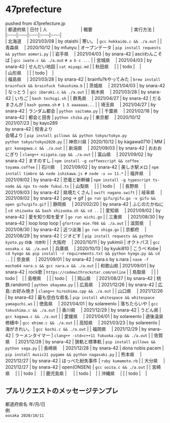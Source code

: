 # 47prefecture  

pushed from 47prefecture.jp  
| 都&NoBreak;道&NoBreak;府&NoBreak;県&NoBreak; | 日付       | 人&nbsp;&nbsp;&nbsp;&nbsp;&nbsp;&nbsp;&nbsp;&nbsp;&nbsp;&nbsp;&nbsp;&nbsp;&nbsp;&nbsp;&nbsp;&nbsp;&nbsp;&nbsp;&nbsp;&nbsp;&nbsp;&nbsp;&nbsp;&nbsp;&nbsp;&nbsp; | 概&NoBreak;要&nbsp;&nbsp;&nbsp;&nbsp;&nbsp;&nbsp;&nbsp;&nbsp;&nbsp;&nbsp;&nbsp;&nbsp;&nbsp;&nbsp;&nbsp;&nbsp;&nbsp;&nbsp;&nbsp;&nbsp;&nbsp;&nbsp;&nbsp;&nbsp;&nbsp;&nbsp;&nbsp;&nbsp;&nbsp;&nbsp; | 実行方法 |  
|:----|:----|:----|:----|:----|   
| 北海道　 | 2021/03/08 | by otaishi     |   寒い。         | `gcc hokkaido.c && ./a.out` | 
| 青森県　 | 2020/10/12 | by mfunyu      |   オープンデータ | `pip install requests && python aomori.py` | 
| 岩手県　 | 2021/04/03 | by snara-42    |   asciiわんこそば  | `gcc iwate.c && ./a.out` `# a b c ...` | 
| 宮城県　 | 2021/04/03 | by snara-42    |   せんだい地図   | `cat miyagi.md` | 
| 秋田県　 |            |                |   todo           | ` ` |  
| 山形県　 |            |                |   todo           | ` ` |  
| 福島県　 | 2021/03/28 | by snara-42    |   brainfu?kやってみた | `brew install brainfuck && brainfuck fukushima.b` | 
| 茨城県　 | 2021/04/03 | by snara-42    |   なっとう       | `gcc ibaraki.c && ./a.out` | 
| 栃木県　 | 2021/03/28 | by snara-42    |   いちご         | `bash tochigi.sh` | 
| 群馬県　 | 2021/04/27 | by snara-42    |   だるまさんが   | `bash gunma.sh` `# 1 5 aaaaaaa...` | 
| 埼玉県　 | 2021/04/27 | by snara-42    |   ランダム都会   | `python saitama.py` | 
| 千葉県　 | 2021/02/18 | by snara-42    |   都会と田舎     | `python chiba.py` | 
| 東京都　 | 2020/10/12 <br> 2021/07/23 | by kayo289 <br>by snara-42    |   校舎より <br>会場より  | `pip install pillows && python tokyo/tokyo.py` <br> `python tokyo/tokyo2020.py` | 
| 神奈川県 | 2020/10/12 | by kagawa0710  |   MM             | `gcc kanagawa.c && ./a.out` | 
| 新潟県　 | 2021/09/03 | by snara-42    |   おおおにぎり   | `clang++ niigata.cpp && ./a.out` | 
| 富山県　 | 2021/09/02 | by snara-42    |   ますのすし     | `npm install -g coffeescript && coffee toyama.coffee` | 
| 石川県　 | 2021/09/02 | by snara-42    |   美しき駅メロ   | `npm install timbre && node ishikawa.js # node -v == 11.*` | 
| 福井県　 | 2021/09/02 | by snara-42    |   恐竜と新幹線   | `npm install -g typescript ts-node && npx ts-node fukui.ts` | 
| 山梨県　 |            |                |   todo           | ` ` | 
| 長野県　 | 2021/09/03 | by snara-42    |   県境たくさん   | `swift nagano.swift` | 
| 岐阜県　 | 2021/09/02 | by snara-42    |   png -> gif     | `go run gifu/gifu.go -v gifu && open gifu/gifu.gif` | 
| 静岡県　 | 2021/02/20 | by snara-42    |   ふじのたかねに | `cd shizuoka && bash shizuoka.sh && cd ..` | 
| 愛知県　 | 2021/09/02 | by snara-42    | 愛を知り知を愛す | `go run aichi.go` | 
| 三重県　 | 2021/08/30 | by snara-42    |   loop loop loop | `gfortran mie.f08 && ./a.out` | 
| 滋賀県　 | 2021/08/30 | by snara-42    |   近つ淡海       | `go run shiga.go` | 
| 京都府　 | 2021/08/29 | by snara-42    |   ジオどす       | `pip install requests && python kyoto.py` `四条 河原町` | 
| 大阪府　 | 2020/10/11 | by yukimiii    |   オクトパス     | `gcc oosaka.c && ./a.out` | 
| 兵庫県　 | 2020/10/13 | by kyuki810    |   こうべ Kobe    | `cd hyogo && pip install -r requirements.txt && python hyogo.py && cd ..` | 
| 奈良県　 | 2021/09/01 | by snara-42    | nara.s by s.nara | `nasm -f macho64 nara.s && gcc nara.o && ./a.out` | 
| 和歌山県 | 2021/09/01 | by snara-42    |   rock歌         | `https://codewithrockstar.com/online` | 
| 鳥取県　 |            |                |   todo           | ` ` | 
| 島根県　 |            |                |   todo           | ` ` | 
| 岡山県　 | 2021/08/27 | by snara-42    |   桃鉄.random()  | `python okayama.py` | 
| 広島県　 | 2021/12/26 | by snara-42    | 広島::お好み焼き | `clang++ hiroshima.cpp && ./a.out` | 
| 山口県　 | 2021/12/26 | by snara-42    |   最も空白な県名 | `pip install whitespace && whitespace yamaguchi.ws` | 
| 徳島県　 | 2021/04/01 | by solareenlo  |   落ちたらいや   | `gcc tokushima.c && ./a.out` | 
| 香川県　 | 2021/12/29 | by snara-42    |   うどん県       | `gcc kagawa.c && ./a.out` | 
| 愛媛県　 | 2021/04/01 | by solareenlo  |   道後温泉修繕中 | `gcc ehime.c && ./a.out` | 
| 高知県　 | 2021/03/23 | by solareenlo  |   海がきれい。   | `gcc kochi.c && ./a.out` | 
| 福岡県　 | 2021/12/29 | by snara-42    | ラーメンタイマー | `clang++ -std=c++11 fukuoka.cpp && ./a.out` | 
| 佐賀県　 | 2021/12/28 | by snara-42    |   狭軌と標準軌   | `pip install pillows && python saga.py` | 
| 長崎県　 | 2021/12/28 | by snara-42    | dona nobis pacem | `pip install music21 pygame && python nagasaki.py` | 
| 熊本県　 | 2021/12/27 | by snara-42    | ほっぺた紛失事件 | `ruby kumamoto.rb` | 
| 大分県　 | 2021/12/27 | by snara-42    |   open(ONSEN)    | `gcc ooita.c && ./a.out` | 
| 宮崎県　 |            |                |   todo           | ` ` | 
| 鹿児島県 | 　         |                |   todo           | ` ` | 
| 沖縄県　 |            |                |   todo           | ` ` | 

## プルリクエストのメッセージテンプレ  

都道府県名 年/月/日  
例  
`oosaka 2020/10/11`  

